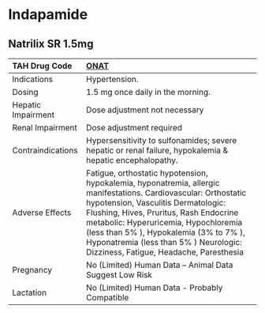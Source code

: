 # Indapamide

## Natrilix SR 1.5mg

| TAH Drug Code      | [ONAT](https://www.tahsda.org.tw/drugs/hissearch.php?drug_code=ONAT)                                                                                                                                                                                                                                                                                                   |
|:-------------------|:-----------------------------------------------------------------------------------------------------------------------------------------------------------------------------------------------------------------------------------------------------------------------------------------------------------------------------------------------------------------------|
| Indications        | Hypertension.                                                                                                                                                                                                                                                                                                                                                          |
| Dosing             | 1.5 mg once daily in the morning.                                                                                                                                                                                                                                                                                                                                      |
| Hepatic Impairment | Dose adjustment not necessary                                                                                                                                                                                                                                                                                                                                          |
| Renal Impairment   | Dose adjustment required                                                                                                                                                                                                                                                                                                                                               |
| Contraindications  | Hypersensitivity to sulfonamides; severe hepatic or renal failure, hypokalemia & hepatic encephalopathy.                                                                                                                                                                                                                                                               |
| Adverse Effects    | Fatigue, orthostatic hypotension, hypokalemia, hyponatremia, allergic manifestations. Cardiovascular: Orthostatic hypotension, Vasculitis Dermatologic: Flushing, Hives, Pruritus, Rash Endocrine metabolic: Hyperuricemia, Hypochloremia (less than 5% ), Hypokalemia (3% to 7% ), Hyponatremia (less than 5% ) Neurologic: Dizziness, Fatigue, Headache, Paresthesia |
| Pregnancy          | No (Limited) Human Data – Animal Data Suggest Low Risk                                                                                                                                                                                                                                                                                                                 |
| Lactation          | No (Limited) Human Data - Probably Compatible                                                                                                                                                                                                                                                                                                                          |


